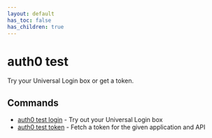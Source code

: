```yaml
---
layout: default
has_toc: false
has_children: true
---
```

# auth0 test

Try your Universal Login box or get a token.

## Commands

- [auth0 test login](auth0_test_login.md) - Try out your Universal Login box
- [auth0 test token](auth0_test_token.md) - Fetch a token for the given application and API


